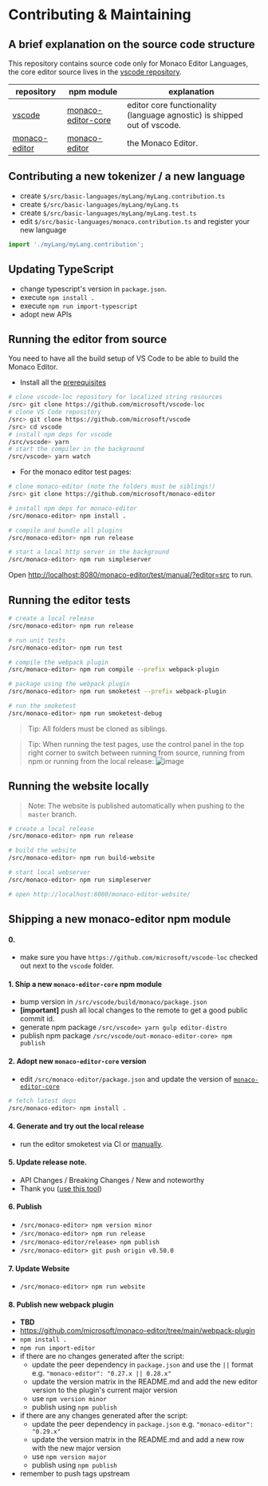 # Contributing & Maintaining

## A brief explanation on the source code structure

This repository contains source code only for Monaco Editor Languages, the core editor source lives in the [vscode repository](https://github.com/microsoft/vscode).

| repository                                                  | npm module                                                             | explanation                                                             |
| ----------------------------------------------------------- | ---------------------------------------------------------------------- | ----------------------------------------------------------------------- |
| [vscode](https://github.com/microsoft/vscode)               | [monaco-editor-core](https://www.npmjs.com/package/monaco-editor-core) | editor core functionality (language agnostic) is shipped out of vscode. |
| [monaco-editor](https://github.com/microsoft/monaco-editor) | [monaco-editor](https://www.npmjs.com/package/monaco-editor)           | the Monaco Editor.                                                      |

## Contributing a new tokenizer / a new language

- create `$/src/basic-languages/myLang/myLang.contribution.ts`
- create `$/src/basic-languages/myLang/myLang.ts`
- create `$/src/basic-languages/myLang/myLang.test.ts`
- edit `$/src/basic-languages/monaco.contribution.ts` and register your new language

```js
import './myLang/myLang.contribution';
```

## Updating TypeScript

- change typescript's version in `package.json`.
- execute `npm install .`
- execute `npm run import-typescript`
- adopt new APIs

## Running the editor from source

You need to have all the build setup of VS Code to be able to build the Monaco Editor.

- Install all the [prerequisites](https://github.com/microsoft/vscode/wiki/How-to-Contribute#prerequisites)

```bash
# clone vscode-loc repository for localized string resources
/src> git clone https://github.com/microsoft/vscode-loc
# clone VS Code repository
/src> git clone https://github.com/microsoft/vscode
/src> cd vscode
# install npm deps for vscode
/src/vscode> yarn
# start the compiler in the background
/src/vscode> yarn watch
```

- For the monaco editor test pages:

```bash
# clone monaco-editor (note the folders must be siblings!)
/src> git clone https://github.com/microsoft/monaco-editor

# install npm deps for monaco-editor
/src/monaco-editor> npm install .

# compile and bundle all plugins
/src/monaco-editor> npm run release

# start a local http server in the background
/src/monaco-editor> npm run simpleserver
```

Open [http://localhost:8080/monaco-editor/test/manual/?editor=src](http://localhost:8080/monaco-editor/test/manual/?editor=src) to run.

## Running the editor tests

```bash
# create a local release
/src/monaco-editor> npm run release

# run unit tests
/src/monaco-editor> npm run test

# compile the webpack plugin
/src/monaco-editor> npm run compile --prefix webpack-plugin

# package using the webpack plugin
/src/monaco-editor> npm run smoketest --prefix webpack-plugin

# run the smoketest
/src/monaco-editor> npm run smoketest-debug
```

> Tip: All folders must be cloned as siblings.

> Tip: When running the test pages, use the control panel in the top right corner to switch between running from source, running from npm or running from the local release:
> ![image](https://cloud.githubusercontent.com/assets/5047891/19599080/eb0d7622-979e-11e6-96ce-dde98cd95dc1.png)

## Running the website locally

> Note: The website is published automatically when pushing to the `master` branch.

```bash
# create a local release
/src/monaco-editor> npm run release

# build the website
/src/monaco-editor> npm run build-website

# start local webserver
/src/monaco-editor> npm run simpleserver

# open http://localhost:8080/monaco-editor-website/

```

## Shipping a new monaco-editor npm module

#### 0.

- make sure you have `https://github.com/microsoft/vscode-loc` checked out next to the `vscode` folder.

#### 1. Ship a new `monaco-editor-core` npm module

- bump version in `/src/vscode/build/monaco/package.json`
- **[important]** push all local changes to the remote to get a good public commit id.
- generate npm package `/src/vscode> yarn gulp editor-distro`
- publish npm package `/src/vscode/out-monaco-editor-core> npm publish`

#### 2. Adopt new `monaco-editor-core` version

- edit `/src/monaco-editor/package.json` and update the version of [`monaco-editor-core`](https://www.npmjs.com/package/monaco-editor-core)

```sh
# fetch latest deps
/src/monaco-editor> npm install .
```

#### 4. Generate and try out the local release

- run the editor smoketest via CI or [manually](#running-the-editor-tests).

#### 5. Update release note.

- API Changes / Breaking Changes / New and noteworthy
- Thank you ([use this tool](https://vscode-tools.azurewebsites.net/))

#### 6. Publish

- `/src/monaco-editor> npm version minor`
- `/src/monaco-editor> npm run release`
- `/src/monaco-editor/release> npm publish`
- `/src/monaco-editor> git push origin v0.50.0`

#### 7. Update Website

- `/src/monaco-editor> npm run website`

#### 8. Publish new webpack plugin

- **TBD**
- https://github.com/microsoft/monaco-editor/tree/main/webpack-plugin
- `npm install .`
- `npm run import-editor`
- if there are no changes generated after the script:
  - update the peer dependency in `package.json` and use the `||` format e.g. `"monaco-editor": "0.27.x || 0.28.x"`
  - update the version matrix in the README.md and add the new editor version to the plugin's current major version
  - use `npm version minor`
  - publish using `npm publish`
- if there are any changes generated after the script:
  - update the peer dependency in `package.json` e.g. `"monaco-editor": "0.29.x"`
  - update the version matrix in the README.md and add a new row with the new major version
  - use `npm version major`
  - publish using `npm publish`
- remember to push tags upstream
